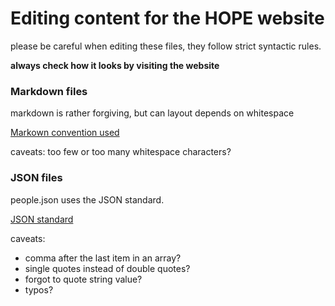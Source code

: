 # Editing content for the HOPE website

please be careful when editing these files, they follow strict syntactic rules.

__always check how it looks by visiting the website__

### Markdown files

markdown is rather forgiving, but can layout depends on whitespace

[Markown convention used](https://markdown-it.github.io/)

caveats: too few or too many whitespace characters?

### JSON files

people.json uses the JSON standard.

[JSON standard](https://www.json.org/json-en.html)

caveats: 
  - comma after the last item in an array?
  - single quotes instead of double quotes?
  - forgot to quote string value?
  - typos?
